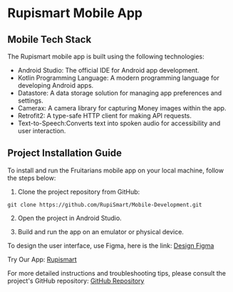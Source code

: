 # Rupismart Mobile App


## Mobile Tech Stack
The Rupismart mobile app is built using the following technologies:

- Android Studio: The official IDE for Android app development.
- Kotlin Programming Language: A modern programming language for developing Android apps.
- Datastore: A data storage solution for managing app preferences and settings.
- Camerax: A camera library for capturing Money images within the app.
- Retrofit2: A type-safe HTTP client for making API requests.
- Text-to-Speech:Converts text into spoken audio for accessibility and user interaction.

## Project Installation Guide
To install and run the Fruitarians mobile app on your local machine, follow the steps below:

1. Clone the project repository from GitHub:
```
git clone https://github.com/RupiSmart/Mobile-Development.git
```
2. Open the project in Android Studio.

3. Build and run the app on an emulator or physical device.

To design the user interface, use Figma, here is the link:
[Design Figma](https://www.figma.com/design/bCo19HpMbK20D4S7kqTQrv/CAPSTONE?node-id=0-1&t=yxa8AajVwGTOILYI-1)

Try Our App:
[Rupismart](https://drive.google.com/file/d/1mR5sYWgr9jsBJna5J82cAmPlOeKYCQTn/view)

For more detailed instructions and troubleshooting tips, please consult the project's GitHub repository:
[GitHub Repository](https://github.com/RupiSmart/Mobile-Development.git)
